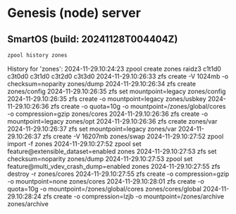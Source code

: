 # Genesis (node) server

## SmartOS (build: 20241128T004404Z)

```bash
zpool history zones
```

History for 'zones':
2024-11-29.10:24:23 zpool create zones raidz3 c1t1d0 c3t0d0 c3t1d0 c3t2d0 c3t3d0
2024-11-29.10:26:33 zfs create -V 1024mb -o checksum=noparity zones/dump
2024-11-29.10:26:34 zfs create zones/config
2024-11-29.10:26:35 zfs set mountpoint=legacy zones/config
2024-11-29.10:26:35 zfs create -o mountpoint=legacy zones/usbkey
2024-11-29.10:26:36 zfs create -o quota=10g -o mountpoint=/zones/global/cores -o compression=gzip zones/cores
2024-11-29.10:26:36 zfs create -o mountpoint=legacy zones/opt
2024-11-29.10:26:36 zfs create zones/var
2024-11-29.10:26:37 zfs set mountpoint=legacy zones/var
2024-11-29.10:26:37 zfs create -V 16207mb zones/swap
2024-11-29.10:27:52 zpool import -f zones
2024-11-29.10:27:52 zpool set feature@extensible_dataset=enabled zones
2024-11-29.10:27:53 zfs set checksum=noparity zones/dump
2024-11-29.10:27:53 zpool set feature@multi_vdev_crash_dump=enabled zones
2024-11-29.10:27:55 zfs destroy -r zones/cores
2024-11-29.10:27:55 zfs create -o compression=gzip -o mountpoint=none zones/cores
2024-11-29.10:28:01 zfs create -o quota=10g -o mountpoint=/zones/global/cores zones/cores/global
2024-11-29.10:28:24 zfs create -o compression=lzjb -o mountpoint=/zones/archive zones/archive

